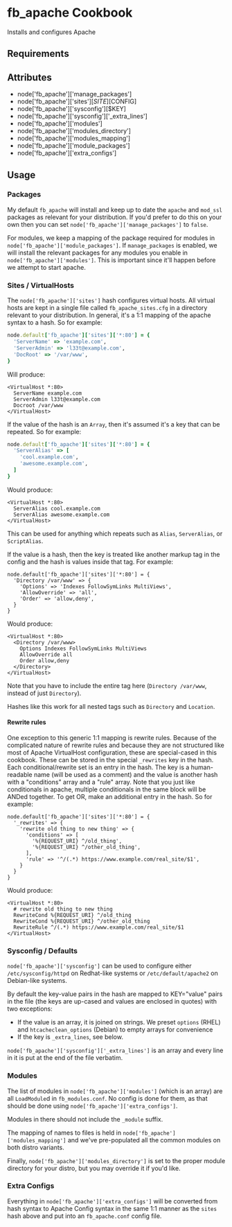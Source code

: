 fb_apache Cookbook
==================
Installs and configures Apache

Requirements
------------

Attributes
----------
* node['fb_apache']['manage_packages']
* node['fb_apache']['sites'][$SITE][$CONFIG]
* node['fb_apache']['sysconfig'][$KEY]
* node['fb_apache']['sysconfig']['_extra_lines']
* node['fb_apache']['modules']
* node['fb_apache']['modules_directory']
* node['fb_apache']['modules_mapping']
* node['fb_apache']['module_packages']
* node['fb_apache']['extra_configs']

Usage
-----
### Packages
My default `fb_apache` will install and keep up to date the `apache` and
`mod_ssl` packages as relevant for your distribution. If you'd prefer to do
this on your own then you can set `node['fb_apache']['manage_packages']` to
`false`.

For modules, we keep a mapping of the package required for modules in
`node['fb_apache']['module_packages']`. If `manage_packages` is enabled, we will
install the relevant packages for any modules you enable in
`node['fb_apache']['modules']`. This is important since it'll happen before we
attempt to start apache.

### Sites / VirtualHosts
The `node['fb_apache']['sites']` hash configures virtual hosts. All virtual
hosts are kept in a single file called `fb_apache_sites.cfg` in a directory
relevant to your distribution. In general, it's a 1:1 mapping of the apache
syntax to a hash. So for example:

```ruby
node.default['fb_apache']['sites']['*:80'] = {
  'ServerName' => 'example.com',
  'ServerAdmin' => 'l33t@example.com',
  'DocRoot' => '/var/www',
}
```

Will produce:

```
<VirtualHost *:80>
  ServerName example.com
  ServerAdmin l33t@example.com
  Docroot /var/www
</VirtualHost>
```

If the value of the hash is an `Array`, then it's assumed it's a key that can
be repeated. So for example:

```ruby
node.default['fb_apache']['sites']['*:80'] = {
  'ServerAlias' => [
    'cool.example.com',
    'awesome.example.com',
  ]
}
```

Would produce:

```
<VirtualHost *:80>
  ServerAlias cool.example.com
  ServerAlias awesome.example.com
</VirtualHost>
```

This can be used for anything which repeats such as `Alias`, `ServerAlias`, or
`ScriptAlias`.

If the value is a hash, then the key is treated like another markup tag in the
config and the hash is values inside that tag. For example:


```
node.default['fb_apache']['sites']['*:80'] = {
  'Directory /var/www' => {
    'Options' => 'Indexes FollowSymLinks MultiViews',
    'AllowOverride' => 'all',
    'Order' => 'allow,deny',
  }
}
```

Would produce:

```
<VirtualHost *:80>
  <Directory /var/www>
    Options Indexes FollowSymLinks MultiViews
    AllowOverride all
    Order allow,deny
  </Directory>
</VirtualHost>
```

Note that you have to include the entire tag here (`Directory /var/www`,
instead of just `Directory`).

Hashes like this work for all nested tags such as `Directory` and `Location`.

#### Rewrite rules

One exception to this generic 1:1 mapping is rewrite rules. Because of the
complicated nature of rewrite rules and because they are not structured like
most of Apache VirtualHost configuration, these are special-cased in this
cookbook. These can be stored in the special `_rewrites` key in the hash. Each
conditional/rewrite set is an entry in the hash. The key is a human-readable
name (will be used as a comment) and the value is another hash with a
"conditions" array and a "rule" array. Note that you just like conditionals in
apache, multiple conditionals in the same block will be ANDed together. To get
OR, make an additional entry in the hash. So for example:

```
node.default['fb_apache']['sites']['*:80'] = {
  '_rewrites' => {
    'rewrite old thing to new thing' => {
      'conditions' => [
        '%{REQUEST_URI} ^/old_thing',
        '%{REQUEST_URI} ^/other_old_thing',
      ],
      'rule' => '^/(.*) https://www.example.com/real_site/$1',
    }
  }
}
```

Would produce:

```
<VirtualHost *:80>
  # rewrite old thing to new thing
  RewriteCond %{REQUEST_URI} ^/old_thing
  RewriteCond %{REQUEST_URI} ^/other_old_thing
  RewriteRule ^/(.*) https://www.example.com/real_site/$1
</VirtualHost>
```

### Sysconfig / Defaults
`node['fb_apache']['sysconfig']` can be used to configure either
`/etc/sysconfig/httpd` on Redhat-like systems or `/etc/default/apache2` on
Debian-like systems.

By default the key-value pairs in the hash are mapped to KEY="value" pairs in
the file (the keys are up-cased and values are enclosed in quotes) with two
exceptions:

* If the value is an array, it is joined on strings. We preset `options` (RHEL)
  and `htcacheclean_options` (Debian) to empty arrays for convenience
* If the key is `_extra_lines`, see below.

`node['fb_apache']['sysconfig']['_extra_lines']` is an array and every line in
it is put at the end of the file verbatim.

### Modules
The list of modules in `node['fb_apache']['modules']` (which is an array) are
all `LoadModule`d in `fb_modules.conf`. No config is done for them, as that
should be done using `node['fb_apache']['extra_configs']`.

Modules in there should not include the `_module` suffix.

The mapping of names to files is held in `node['fb_apache']['modules_mapping']`
and we've pre-populated all the common modules on both distro variants.

Finally, `node['fb_apache']['modules_directory']` is set to the proper module
directory for your distro, but you may override it if you'd like.

### Extra Configs
Everything in `node['fb_apache']['extra_configs']` will be converted from hash
syntax to Apache Config syntax in the same 1:1 manner as the `sites` hash above
and put into an `fb_apache.conf` config file.
